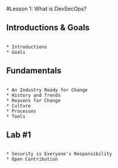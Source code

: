 #Lesson 1: What is DevSecOps?

## Introductions & Goals

```

* Introductions
* Goals 

```

## Fundamentals

```

* An Industry Ready for Change
* History and Trends
* Reasons for Change
* Culture
* Processes
* Tools

```

## Lab #1

```

* Security is Everyone's Responsibility
* Open Contribution

```




